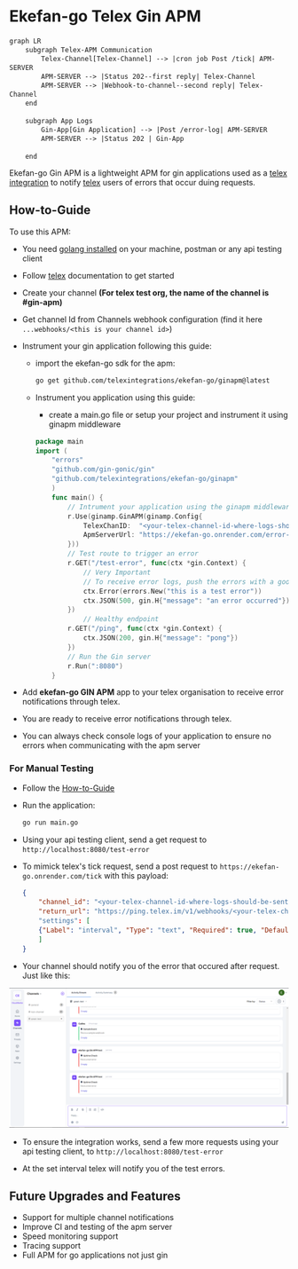 # Ekefan-go Telex Gin APM

```mermaid
graph LR
    subgraph Telex-APM Communication
        Telex-Channel[Telex-Channel] --> |cron job Post /tick| APM-SERVER
        APM-SERVER --> |Status 202--first reply| Telex-Channel
        APM-SERVER --> |Webhook-to-channel--second reply| Telex-Channel
    end

    subgraph App Logs
        Gin-App[Gin Application] --> |Post /error-log| APM-SERVER
        APM-SERVER --> |Status 202 | Gin-App

    end
```

Ekefan-go Gin APM is a lightweight APM for gin applications used as a [telex integration](https://docs.telex.im/docs/Integrations/intro) to notify [telex](https://docs.telex.im/docs/intro) users of errors that occur duing requests.

## How-to-Guide

To use this APM:

- You need [golang installed](https://go.dev/doc/install) on your machine, postman or any api testing client
- Follow [telex](https://docs.telex.im/docs/intro) documentation to get started
- Create your channel **(For telex test org, the name of the channel is #gin-apm)**
- Get channel Id from Channels webhook configuration (find it here `...webhooks/<this is your channel id>`)
- Instrument your gin application following this guide:
  - import the ekefan-go sdk for the apm:

    ```bash
    go get github.com/telexintegrations/ekefan-go/ginapm@latest
    ```

  - Instrument you application using this guide:
    - create a main.go file or setup your project and instrument it using ginapm middleware

    ```go
    package main
    import (
        "errors"
        "github.com/gin-gonic/gin"
        "github.com/telexintegrations/ekefan-go/ginapm"
        )
        func main() {
            // Intrument your application using the ginapm middleware
            r.Use(ginamp.GinAPM(ginamp.Config{
                TelexChanID:  "<your-telex-channel-id-where-logs-should-be-sent-to", //01952aac-f22a-7c3a-8803-7407f468829c For telex test org channel.
                ApmServerUrl: "https://ekefan-go.onrender.com/error-log",
            }))
            // Test route to trigger an error
            r.GET("/test-error", func(ctx *gin.Context) {
                // Very Important
                // To receive error logs, push the errors with a good description to the gin context
                ctx.Error(errors.New("this is a test error"))
                ctx.JSON(500, gin.H{"message": "an error occurred"})
            })
                // Healthy endpoint
            r.GET("/ping", func(ctx *gin.Context) {
                ctx.JSON(200, gin.H{"message": "pong"})
            })
            // Run the Gin server
            r.Run(":8080")
        }
    ```

- Add **ekefan-go GIN APM** app to your telex organisation to receive error notifications through telex.
- You are ready to receive error notifications through telex.
- You can always check console logs of your application to ensure no errors when communicating with the apm server

### For Manual Testing

- Follow the [How-to-Guide](#how-to-guide)
- Run the application:

  ```bash
  go run main.go
  ```

- Using your api testing client, send a get request to `http://localhost:8080/test-error`
- To mimick telex's tick request, send a post request to `https://ekefan-go.onrender.com/tick` with this payload:

    ```json
    {
        "channel_id": "<your-telex-channel-id-where-logs-should-be-sent-to>",//01952aac-f22a-7c3a-8803-7407f468829c For telex test org channel.
        "return_url": "https://ping.telex.im/v1/webhooks/<your-telex-channel-id-where-logs-should-be-sent-to>", //https://ping.telex.im/v1/webhooks/01952aac-f22a-7c3a-8803-7407f468829c For telex test org channel.
        "settings": [
        {"Label": "interval", "Type": "text", "Required": true, "Default": "* * * * *"}
        ]
    }
    ```

- Your channel should notify you of the error that occured after request. Just like this:

![alt text](<Screenshot (12).png>)

- To ensure the integration works, send a few more requests using your api testing client, to `http://localhost:8080/test-error`

- At the set interval telex will notify you of the test errors.

## Future Upgrades and Features

- Support for multiple channel notifications
- Improve CI and testing of the apm server
- Speed monitoring support
- Tracing support
- Full APM for go applications not just gin
